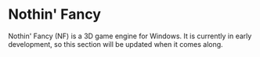 # Nothin' Fancy

Nothin' Fancy (NF) is a 3D game engine for Windows. It is currently in early development, so this section will be updated when it comes along.